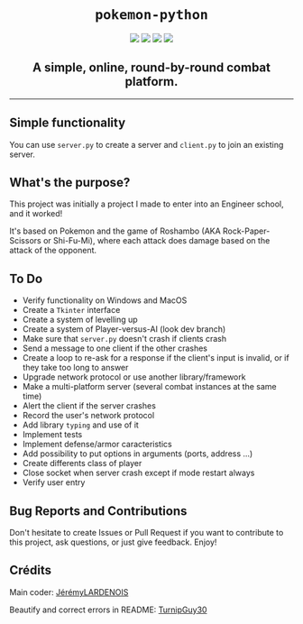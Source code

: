 <h1 align="center"><code>pokemon-python</code></h1>

<p align="center">
	<a href="https://GitHub.com/JeremyLARDENOIS/pokemon-python/graphs/commit-activity"><img src="https://img.shields.io/badge/maintained%3F-yes-green.svg"></a> <!--Maintained?-->
	<a href="https://GitHub.com/JeremyLARDENOIS"><img src="https://img.shields.io/badge/maintainer-JeremyLARDENOIS-red"></a> <!--Maintainer-->
	<a href="https://GitHub.com/JeremyLARDENOIS/pokemon-python/issues"><img src="https://img.shields.io/github/issues/JeremyLARDENOIS/pokemon-python.svg"></a> <!--Issues-->
	<a href="https://github.com/JeremyLARDENOIS/pokemon-python/stargazers"><img src="https://img.shields.io/github/stars/JeremyLARDENOIS/pokemon-python"/></a> <!--Stars-->
</p>

<h2 align="center">A simple, online, round-by-round combat platform.</h2>

---

## Simple functionality

You can use `server.py` to create a server and `client.py` to join an existing server.

## What's the purpose?

This project was initially a project I made to enter into an Engineer school, and it worked!

It's based on Pokemon and the game of Roshambo (AKA Rock-Paper-Scissors or Shi-Fu-Mi), where each attack does damage based on the attack of the opponent.

## To Do

- Verify functionality on Windows and MacOS
- Create a `Tkinter` interface
- Create a system of levelling up
- Create a system of Player-versus-AI (look dev branch)
- Make sure that `server.py` doesn't crash if clients crash
- Send a message to one client if the other crashes
- Create a loop to re-ask for a response if the client's input is invalid, or if they take too long to answer
- Upgrade network protocol or use another library/framework
- Make a multi-platform server (several combat instances at the same time)
- Alert the client if the server crashes
- Record the user's network protocol
- Add library `typing` and use of it
- Implement tests
- Implement defense/armor caracteristics
- Add possibility to put options in arguments (ports, address ...)
- Create differents class of player
- Close socket when server crash except if mode restart always
- Verify user entry

## Bug Reports and Contributions

Don't hesitate to create Issues or Pull Request if you want to contribute to this project, ask questions, or just give feedback. Enjoy!

## Crédits

Main coder: [JérémyLARDENOIS](https://github.com/JeremyLARDENOIS)

Beautify and correct errors in README: [TurnipGuy30](https://github.com/TurnipGuy30)

<!--
  ~ README upgraded by @TurnipGuy30 ~ Find me at GitHub.com/TurnipGuy30 ~
-->
